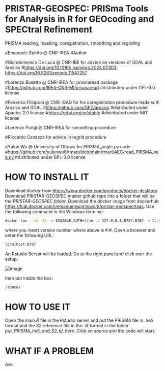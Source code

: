 # PRISTAR-GEOSPEC: PRISma Tools for Analysis in R for GEOcoding and SPECtral Refinement
PRISMA reading, masking, coregistration, smoothing and regriding

#Emanuele Spirito @ CNR-IREA 
#Author

#Giandomenico De Luca @ CNR-IBE for advice on versions of GDAL and Arosics
#https://doi.org/10.1016/j.isprsjprs.2024.07.003, https://doi.org/10.5281/zenodo.11547257

#Lorenzo Busetto @ CNR-IREA for prismaread package 
#https://github.com/IREA-CNR-MI/prismaread
#distributed under GPL-3.0 license

#Federico Filipponi @ CNR-IGAG for his coregistration procedure made with Arosics and GDAL
#https://github.com/GFZ/arosics
#distributed under Apache-2.0 license
#https://gdal.org/en/stable
#distributed under MIT license

#Lorenzo Parigi @ CNR-IREA for smoothing procedure

#Riccardo Canazza for advice in regrid procedure

#Yulun Wu @ University of Ottawa for PRISMA_angle.py code
#https://github.com/yulunwu8/tmart/blob/main/tmart/AEC/read_PRISMA_vaa.py
#distributed under GPL-3.0 license

# HOW TO INSTALL IT
Download docker from https://www.docker.com/products/docker-desktop/. Download PRISTAR-GEOSPEC master github repo into a folder that will be the _PRISTAR-GEOSPEC folder_. Download the docker image from dockerhub https://hub.docker.com/r/emanuelespiritowork/pristar-geospec/tags. Use the following command in the Windows terminal:
```cmd
docker run --rm -ti -e DISABLE_AUTH=true -p 127.0.0.1:8787:8787 -v C:/your/path/to/PRISTAR-GEOSPEC/folder:/space:rw emanuelespiritowork/pristar-geospec:#.#
``` 
where you insert version number where above is #.#. Open a browser and enter the following URL:
```cmd
localhost:8787
```
An Rstudio Server will be loaded. Go to the right panel and click over the setup:

![image](https://github.com/user-attachments/assets/cce0db0c-e775-450c-8362-9c724885a2c1)

then put inside the box:
```cmd
/space/
```
# HOW TO USE IT
Open the _main.R_ file in the Rstudio server and put the PRISMA file in .he5 format and the S2 reference file in the .tif format in the folder _put_PRISMA_he5_and_S2_tif_here_. Click on _source_ and the code will start. 
# WHAT IF A PROBLEM
Ask

